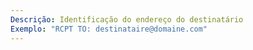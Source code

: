 ```yaml
---
Descrição: Identificação do endereço do destinatário
Exemplo: "RCPT TO: destinataire@domaine.com"
---
```

